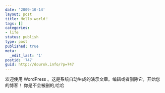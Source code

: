 ```yaml
---
date: '2009-10-14'
layout: post
title: Hello world！
tags: []
categories:
- life
status: publish
type: post
published: true
meta:
  _edit_last: '1'
postid: '747'
guid: http://dourok.info/?p=747
---
```

欢迎使用 WordPress
。这是系统自动生成的演示文章。编辑或者删除它，开始您的博客！
你是不会被删的,哈哈
